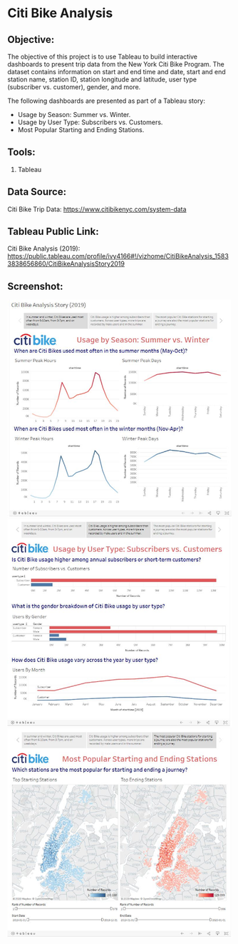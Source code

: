 # Citi Bike Analysis

## **Objective:**
The objective of this project is to use Tableau to build interactive dashboards to present trip data from the New York Citi Bike Program. The dataset contains information on start and end time and date, start and end station name, station ID, station longitude and latitude, user type (subscriber vs. customer), gender, and more.

The following dashboards are presented as part of a Tableau story:
* Usage by Season: Summer vs. Winter.
* Usage by User Type: Subscribers vs. Customers.
* Most Popular Starting and Ending Stations.

## **Tools:**
1.	Tableau

## **Data Source:**
Citi Bike Trip Data: https://www.citibikenyc.com/system-data

## **Tableau Public Link:**
Citi Bike Analysis (2019): https://public.tableau.com/profile/ivy4166#!/vizhome/CitiBikeAnalysis_15833838656860/CitiBikeAnalysisStory2019

## **Screenshot:**
![screenshot1.jpg](Images/Tableau_Screenshot1.JPG)
![screenshot2.jpg](Images/Tableau_Screenshot2.JPG)
![screenshot3.jpg](Images/Tableau_Screenshot3.JPG)